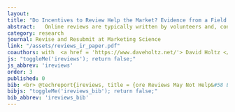 ```yaml
---
layout: 
title: "Do Incentives to Review Help the Market? Evidence from a Field Experiment on Airbnb"
abstract: 	Online reviews are typically written by volunteers and, consequently, accurate information about seller quality may be underprovided. We study the extent of this under-provision in a randomized experiment conducted by Airbnb. In the treatment, buyers are offered a coupon to review listings that have no prior reviews. The treatment induces additional reviews, which are more negative on average. Induced reviews do not change nights sold, although they affect the types of transactions that occur. Measures of transaction quality for treated sellers do not improve. We show how market conditions and the design of the reputation system can explain our findings.
category: research
journal: Revise and Resubmit at Marketing Science
link: "/assets/reviews_ir_paper.pdf"
coauthors: with  <a href = 'https://www.daveholtz.net/'> David Holtz </a>
js: "toggleMe('ireviews'); return false;"
js_abbrev: 'ireviews'
order: 3
published: 0
bib: <br> @techreport{ireviews, title = {ore Reviews May Not Help&#58 Evidence from Incentivized First Reviews on Airbnb}, author = {Andrey Fradkin and David Holtz}, year = {2021}}
bibjs: "toggleMe('ireviews_bib'); return false;"
bib_abbrev: 'ireviews_bib'
---
```




